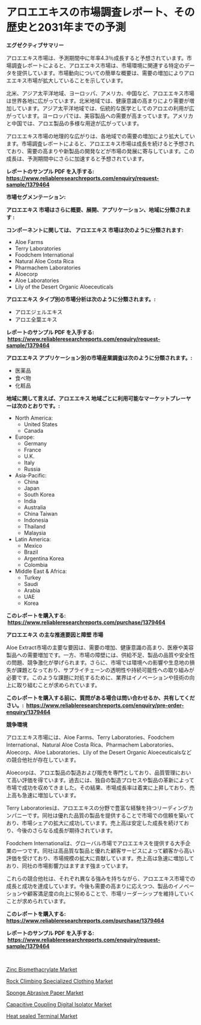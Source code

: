 <p><h1>アロエエキスの市場調査レポート、その歴史と2031年までの予測</h1></p><p><strong>エグゼクティブサマリー</strong></p>
<p><p>アロエエキス市場は、予測期間中に年率4.3％成長すると予想されています。市場調査レポートによると、アロエエキス市場は、市場環境に関連する特定のデータを提供しています。市場動向についての簡単な概要は、需要の増加によりアロエエキス市場が拡大していることを示しています。</p><p>北米、アジア太平洋地域、ヨーロッパ、アメリカ、中国など、アロエエキス市場は世界各地に広がっています。北米地域では、健康意識の高まりにより需要が増加しています。アジア太平洋地域では、伝統的な医学としてのアロエの利用が広がっています。ヨーロッパでは、美容製品への需要が高まっています。アメリカと中国では、アロエ製品の多様な用途が広がっています。</p><p>アロエエキス市場の地理的な広がりは、各地域での需要の増加により拡大しています。市場調査レポートによると、アロエエキス市場は成長を続けると予想されており、需要の高まりや新製品の開発などが市場の発展に寄与しています。この成長は、予測期間中にさらに加速すると予想されています。</p></p>
<p><strong>レポートのサンプル PDF を入手する: <a href="https://www.reliableresearchreports.com/enquiry/request-sample/1379464">https://www.reliableresearchreports.com/enquiry/request-sample/1379464</a></strong></p>
<p><strong>市場セグメンテーション:</strong></p>
<p><strong> アロエエキス 市場はさらに概要、展開、アプリケーション、地域に分類されます :</strong></p>
<p><strong>コンポーネントに関しては、 アロエエキス 市場は次のように分類されます: &nbsp;</strong></p>
<p><ul><li>Aloe Farms</li><li>Terry Laboratories</li><li>Foodchem International</li><li>Natural Aloe Costa Rica</li><li>Pharmachem Laboratories</li><li>Aloecorp</li><li>Aloe Laboratories</li><li>Lily of the Desert Organic Aloeceuticals</li></ul></p>
<p><strong> アロエエキス タイプ別の市場分析は次のように分類されます。:</strong></p>
<p><ul><li>アロエジェルエキス</li><li>アロエ全葉エキス</li></ul></p>
<p><strong>レポートのサンプル PDF を入手する: &nbsp;<a href="https://www.reliableresearchreports.com/enquiry/request-sample/1379464">https://www.reliableresearchreports.com/enquiry/request-sample/1379464</a></strong></p>
<p><strong> アロエエキス アプリケーション別の市場産業調査は次のように分類されます。:</strong></p>
<p><ul><li>医薬品</li><li>食べ物</li><li>化粧品</li></ul></p>
<p><strong>地域に関して言えば、アロエエキス 地域ごとに利用可能なマーケットプレーヤーは次のとおりです。:</strong></p>
<p><ul>
    <li>
        North America:
        <ul>
            <li>United States</li>
            <li>Canada</li>
        </ul>
    </li>
    <li>
        Europe:
        <ul>
            <li>Germany</li>
            <li>France</li>
            <li>U.K.</li>
            <li>Italy</li>
            <li>Russia</li>
        </ul>
    </li>
    <li>
        Asia-Pacific:
        <ul>
            <li>China</li>
            <li>Japan</li>
            <li>South Korea</li>
            <li>India</li>
            <li>Australia</li>
            <li>China Taiwan</li>
            <li>Indonesia</li>
            <li>Thailand</li>
            <li>Malaysia</li>
        </ul>
    </li>
    <li>
        Latin America:
        <ul>
            <li>Mexico</li>
            <li>Brazil</li>
            <li>Argentina Korea</li>
            <li>Colombia</li>
        </ul>
    </li>
    <li>
        Middle East & Africa:
        <ul>
            <li>Turkey</li>
            <li>Saudi</li>
            <li>Arabia</li>
            <li>UAE</li>
            <li>Korea</li>
        </ul>
    </li>
    </ul></p>
<p><strong>このレポートを購入する: &nbsp;<a href="https://www.reliableresearchreports.com/purchase/1379464">https://www.reliableresearchreports.com/purchase/1379464</a></strong></p>
<p><strong>アロエエキス の主な推進要因と障壁 市場</strong></p>
<p><p>Aloe Extract市場の主要な要因は、需要の増加、健康意識の高まり、医療や美容製品への需要増加です。一方、市場の障壁には、供給不足、製品の品質や安全性の問題、競争激化が挙げられます。さらに、市場では環境への影響や生息地の損失が課題となっており、サプライチェーンの透明性や持続可能性への取り組みが必要です。このような課題に対処するために、業界はイノベーションや技術の向上に取り組むことが求められています。</p></p>
<p><strong>このレポートを購入する前に、質問がある場合は問い合わせるか、共有してください。:&nbsp; <a href="https://www.reliableresearchreports.com/enquiry/pre-order-enquiry/1379464">https://www.reliableresearchreports.com/enquiry/pre-order-enquiry/1379464</a></strong></p>
<p><strong>競争環境</strong></p>
<p><p>アロエエキス市場には、Aloe Farms、Terry Laboratories、Foodchem International、Natural Aloe Costa Rica、Pharmachem Laboratories、Aloecorp、Aloe Laboratories、Lily of the Desert Organic Aloeceuticalsなどの競合他社が存在しています。</p><p>Aloecorpは、アロエ製品の製造および販売を専門としており、品質管理において高い評価を得ています。過去には、独自の製造プロセスや製品の革新によって市場で成功を収めてきました。その結果、市場成長率は着実に上昇しており、売上高も急速に増加しています。</p><p>Terry Laboratoriesは、アロエエキスの分野で豊富な経験を持つリーディングカンパニーです。同社は優れた品質の製品を提供することで市場での信頼を築いており、市場シェアの拡大に成功しています。売上高は安定した成長を続けており、今後のさらなる成長が期待されています。</p><p>Foodchem Internationalは、グローバル市場でアロエエキスを提供する大手企業の一つです。同社は高品質な製品と優れた顧客サービスによって顧客から高い評価を受けており、市場規模の拡大に貢献しています。売上高は急速に増加しており、同社の市場影響力はますます強まっています。</p><p>これらの競合他社は、それぞれ異なる強みを持ちながら、アロエエキス市場での成長と成功を達成しています。今後も需要の高まりに応えつつ、製品のイノベーションや顧客満足度の向上に努めることで、市場リーダーシップを維持していくことが求められています。</p></p>
<p><strong>このレポートを購入する: &nbsp; <a href="https://www.reliableresearchreports.com/purchase/1379464">https://www.reliableresearchreports.com/purchase/1379464</a></strong></p>
<p><strong>レポートのサンプル PDF を入手する: &nbsp;<a href="https://www.reliableresearchreports.com/enquiry/request-sample/1379464">https://www.reliableresearchreports.com/enquiry/request-sample/1379464</a></strong><strong></strong></p>
<p>&nbsp;</p>
<p><p><a href="https://simplistic-meeting-7ee.notion.site/Global-Zinc-Bismethacrylate-Market-Size-and-Market-Trends-Insights-and-Projections-from-2024-to-203-99e6febbe66243188694054b4f137507">Zinc Bismethacrylate Market</a></p><p><a href="https://view.publitas.com/reportprime-1/decoding-the-rock-climbing-specialized-clothing-market-a-deep-dive-into-the-latest-market-trends-market-segmentation-and-competitive-analysis/">Rock Climbing Specialized Clothing Market</a></p><p><a href="https://view.publitas.com/reportprime-1/sponge-abrasive-paper-market-research-report-provides-critical-insights-that-can-help-shape-business-development-and-investment-strategies/">Sponge Abrasive Paper Market</a></p><p><a href="https://github.com/bmorecock/Market-Research-Report-List-2/blob/main/capacitive-coupling-digital-isolator-market.md">Capacitive Coupling Digital Isolator Market</a></p><p><a href="https://github.com/Krish2023na/Market-Research-Report-List-3/blob/main/heat-sealed-terminal-market.md">Heat sealed Terminal Market</a></p></p>
